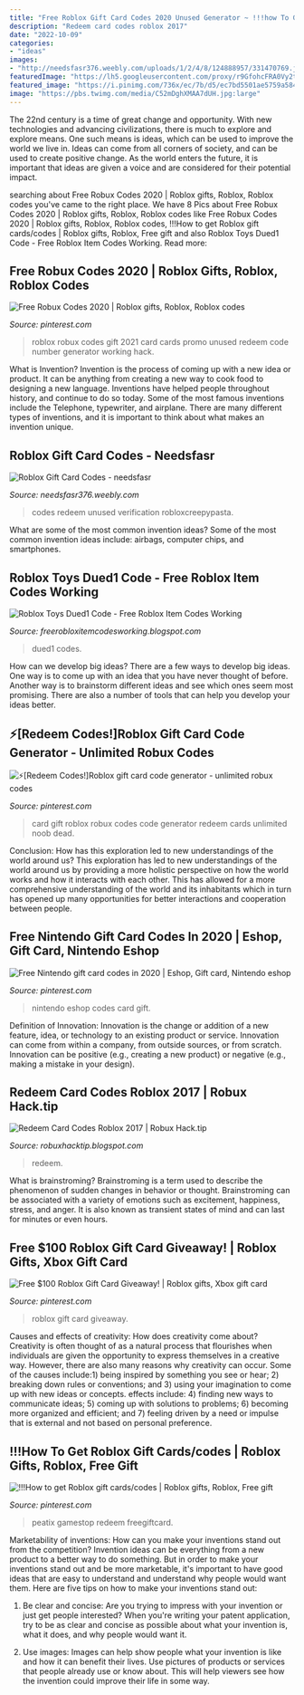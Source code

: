 ```yaml
---
title: "Free Roblox Gift Card Codes 2020 Unused Generator ~ !!!how To Get Roblox Gift Cards/codes"
description: "Redeem card codes roblox 2017"
date: "2022-10-09"
categories:
- "ideas"
images:
- "http://needsfasr376.weebly.com/uploads/1/2/4/8/124888957/331470769.jpg"
featuredImage: "https://lh5.googleusercontent.com/proxy/r9GfohcFRA0Vy2t-TLvmzAMAvhgim-a6QNnyHj-BCD8d0ZskDR7YDo3LwpqrxVg53lAMuCNzbV67uVF3VlaHi42rX7stITaBoFoa2aVPkdLPigTFx3xfTy6yzsUm9MA8Gv4htD32cSCT=w1200-h630-p-k-no-nu"
featured_image: "https://i.pinimg.com/736x/ec/7b/d5/ec7bd5501ae5759a584eda44b75c54d0.jpg"
image: "https://pbs.twimg.com/media/C52mDghXMAA7dUH.jpg:large"
---
```



The 22nd century is a time of great change and opportunity. With new technologies and advancing civilizations, there is much to explore and explore means. One such means is ideas, which can be used to improve the world we live in. Ideas can come from all corners of society, and can be used to create positive change. As the world enters the future, it is important that ideas are given a voice and are considered for their potential impact.

	

		
searching about Free Robux Codes 2020 | Roblox gifts, Roblox, Roblox codes you've came to the right place. We have 8 Pics about Free Robux Codes 2020 | Roblox gifts, Roblox, Roblox codes like Free Robux Codes 2020 | Roblox gifts, Roblox, Roblox codes, !!!How to get Roblox gift cards/codes | Roblox gifts, Roblox, Free gift and also Roblox Toys Dued1 Code - Free Roblox Item Codes Working. Read more:
		
    
## Free Robux Codes 2020 | Roblox Gifts, Roblox, Roblox Codes

<img loading=lazy src="https://i.pinimg.com/736x/b7/b2/9a/b7b29a171894cc71810115206575107b.jpg" onerror="this.onerror=null;this.src='https://tse3.mm.bing.net/th?id=OIP.xPty2Tc1wvk_xm0QHmY3dQHaEK&amp;pid=15.1';" alt="Free Robux Codes 2020 | Roblox gifts, Roblox, Roblox codes">

_Source: pinterest.com_

>roblox robux codes gift 2021 card cards promo unused redeem code number generator working hack. 

	

What is Invention?
Invention is the process of coming up with a new idea or product. It can be anything from creating a new way to cook food to designing a new language. Inventions have helped people throughout history, and continue to do so today. Some of the most famous inventions include the Telephone, typewriter, and airplane. There are many different types of inventions, and it is important to think about what makes an invention unique.

    
## Roblox Gift Card Codes - Needsfasr

<img loading=lazy src="http://needsfasr376.weebly.com/uploads/1/2/4/8/124888957/331470769.jpg" onerror="this.onerror=null;this.src='https://tse4.mm.bing.net/th?id=OIP.W3xyvfX3iFK83mnaI4cZ1gHaEK&amp;pid=15.1';" alt="Roblox Gift Card Codes - needsfasr">

_Source: needsfasr376.weebly.com_

>codes redeem unused verification robloxcreepypasta. 

	

What are some of the most common invention ideas?
Some of the most common invention ideas include: airbags, computer chips, and smartphones.

    
## Roblox Toys Dued1 Code - Free Roblox Item Codes Working

<img loading=lazy src="https://pbs.twimg.com/media/C52mDghXMAA7dUH.jpg:large" onerror="this.onerror=null;this.src='https://tse3.mm.bing.net/th?id=OIP.EL7v2QujwyQf6h_48amBogHaFj&amp;pid=15.1';" alt="Roblox Toys Dued1 Code - Free Roblox Item Codes Working">

_Source: freerobloxitemcodesworking.blogspot.com_

>dued1 codes. 

	

How can we develop big ideas?
There are a few ways to develop big ideas. One way is to come up with an idea that you have never thought of before. Another way is to brainstorm different ideas and see which ones seem most promising. There are also a number of tools that can help you develop your ideas better.

    
## ⚡[Redeem Codes!]Roblox Gift Card Code Generator - Unlimited Robux Codes

<img loading=lazy src="https://i.pinimg.com/736x/ec/7b/d5/ec7bd5501ae5759a584eda44b75c54d0.jpg" onerror="this.onerror=null;this.src='https://tse1.mm.bing.net/th?id=OIP.fUYQ8PAspkPQbqeq6Gzg_wHaJ4&amp;pid=15.1';" alt="⚡[Redeem Codes!]Roblox gift card code generator - unlimited robux codes">

_Source: pinterest.com_

>card gift roblox robux codes code generator redeem cards unlimited noob dead. 

	

Conclusion: How has this exploration led to new understandings of the world around us?
This exploration has led to new understandings of the world around us by providing a more holistic perspective on how the world works and how it interacts with each other. This has allowed for a more comprehensive understanding of the world and its inhabitants which in turn has opened up many opportunities for better interactions and cooperation between people.

    
## Free Nintendo Gift Card Codes In 2020 | Eshop, Gift Card, Nintendo Eshop

<img loading=lazy src="https://i.pinimg.com/originals/da/9a/47/da9a47e4dc64967f88859a056d89058b.jpg" onerror="this.onerror=null;this.src='https://tse1.mm.bing.net/th?id=OIP.6Xqd5GWdr_L5Zp1LGb2s8wHaLH&amp;pid=15.1';" alt="Free Nintendo gift card codes in 2020 | Eshop, Gift card, Nintendo eshop">

_Source: pinterest.com_

>nintendo eshop codes card gift. 

	

Definition of Innovation:
Innovation is the change or addition of a new feature, idea, or technology to an existing product or service. Innovation can come from within a company, from outside sources, or from scratch. Innovation can be positive (e.g., creating a new product) or negative (e.g., making a mistake in your design).

    
## Redeem Card Codes Roblox 2017 | Robux Hack.tip

<img loading=lazy src="https://lh5.googleusercontent.com/proxy/r9GfohcFRA0Vy2t-TLvmzAMAvhgim-a6QNnyHj-BCD8d0ZskDR7YDo3LwpqrxVg53lAMuCNzbV67uVF3VlaHi42rX7stITaBoFoa2aVPkdLPigTFx3xfTy6yzsUm9MA8Gv4htD32cSCT=w1200-h630-p-k-no-nu" onerror="this.onerror=null;this.src='https://tse4.mm.bing.net/th?id=OIP.Cd-Go7LBvSk9eK1G597dkwHaD4&amp;pid=15.1';" alt="Redeem Card Codes Roblox 2017 | Robux Hack.tip">

_Source: robuxhacktip.blogspot.com_

>redeem. 

	

What is brainstroming?
Brainstroming is a term used to describe the phenomenon of sudden changes in behavior or thought. Brainstroming can be associated with a variety of emotions such as excitement, happiness, stress, and anger. It is also known as transient states of mind and can last for minutes or even hours.

    
## Free $100 Roblox Gift Card Giveaway! | Roblox Gifts, Xbox Gift Card

<img loading=lazy src="https://i.pinimg.com/736x/c9/70/13/c9701345eb7e3c1d343b8b481c855d73.jpg" onerror="this.onerror=null;this.src='https://tse2.mm.bing.net/th?id=OIP.MDncsObztqSeTIt4CZhoMgHaLd&amp;pid=15.1';" alt="Free $100 Roblox Gift Card Giveaway! | Roblox gifts, Xbox gift card">

_Source: pinterest.com_

>roblox gift card giveaway. 

	

Causes and effects of creativity: How does creativity come about?
Creativity is often thought of as a natural process that flourishes when individuals are given the opportunity to express themselves in a creative way. However, there are also many reasons why creativity can occur. Some of the causes include:1) being inspired by something you see or hear; 2) breaking down rules or conventions; and 3) using your imagination to come up with new ideas or concepts. effects include: 4) finding new ways to communicate ideas; 5) coming up with solutions to problems; 6) becoming more organized and efficient; and 7) feeling driven by a need or impulse that is external and not based on personal preference.

    
## !!!How To Get Roblox Gift Cards/codes | Roblox Gifts, Roblox, Free Gift

<img loading=lazy src="https://i.pinimg.com/736x/f4/f4/f4/f4f4f48bee9151050cdfa7ab2977bcee.jpg" onerror="this.onerror=null;this.src='https://tse3.mm.bing.net/th?id=OIP.UMnyImTgt9HaiJgrqoGFtgHaEK&amp;pid=15.1';" alt="!!!How to get Roblox gift cards/codes | Roblox gifts, Roblox, Free gift">

_Source: pinterest.com_

>peatix gamestop redeem freegiftcard. 

	

Marketability of inventions: How can you make your inventions stand out from the competition?
Invention ideas can be everything from a new product to a better way to do something. But in order to make your inventions stand out and be more marketable, it's important to have good ideas that are easy to understand and understand why people would want them. Here are five tips on how to make your inventions stand out:
1. Be clear and concise: Are you trying to impress with your invention or just get people interested? When you're writing your patent application, try to be as clear and concise as possible about what your invention is, what it does, and why people would want it.

2. Use images: Images can help show people what your invention is like and how it can benefit their lives. Use pictures of products or services that people already use or know about. This will help viewers see how the invention could improve their life in some way.

